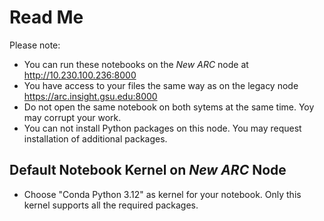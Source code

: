 # Read Me

Please note:
- You can run these notebooks on the *New ARC* node at http://10.230.100.236:8000
- You have access to your files the same way as on the legacy node https://arc.insight.gsu.edu:8000
- Do not open the same notebook on both sytems at the same time. Yoy may corrupt your work.
- You can not install Python packages on this node. You may request installation of additional packages.

## Default Notebook Kernel on *New ARC* Node
- Choose "Conda Python 3.12" as kernel for your notebook. Only this kernel supports all the required packages.

